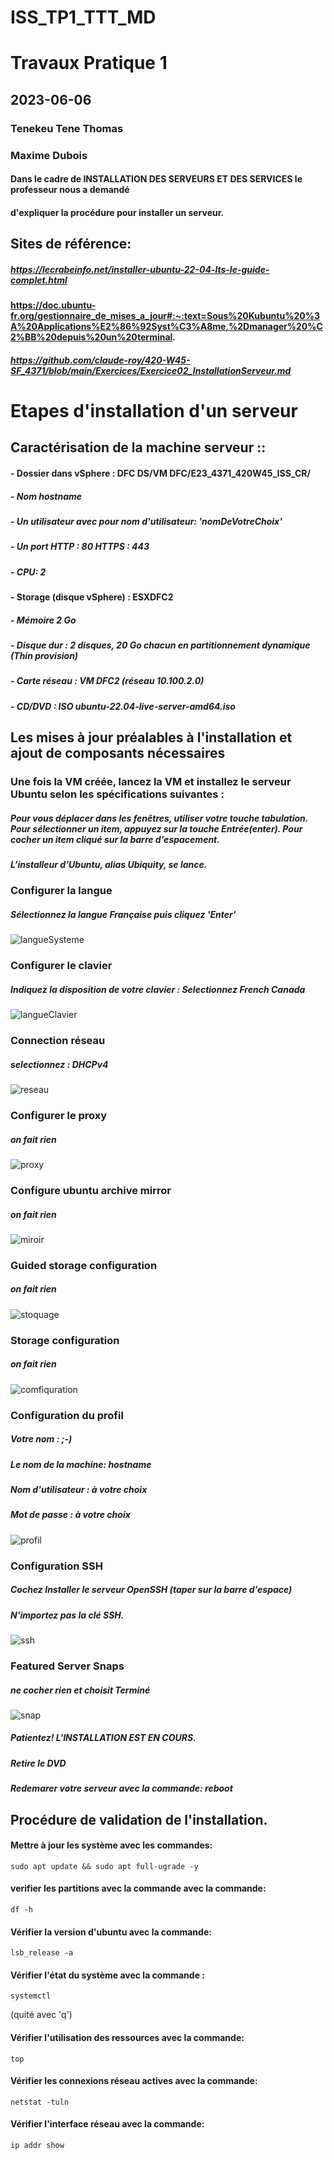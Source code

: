 # ISS_TP1_TTT_MD
# Travaux Pratique 1
 
## 2023-06-06
### Tenekeu Tene Thomas
###  Maxime Dubois

#### Dans le cadre de **INSTALLATION DES SERVEURS ET DES SERVICES** le professeur nous a demandé 
#### d'expliquer la procédure pour installer un serveur.

## Sites de référence:
##### https://lecrabeinfo.net/installer-ubuntu-22-04-lts-le-guide-complet.html
#### https://doc.ubuntu-fr.org/gestionnaire_de_mises_a_jour#:~:text=Sous%20Kubuntu%20%3A%20Applications%E2%86%92Syst%C3%A8me,%2Dmanager%20%C2%BB%20depuis%20un%20terminal.
##### https://github.com/claude-roy/420-W45-SF_4371/blob/main/Exercices/Exercice02_InstallationServeur.md

# Etapes d'installation d'un serveur

## Caractérisation de la machine serveur ::

#### - Dossier dans vSphere : DFC DS/VM DFC/E23_4371_420W45_ISS_CR/
##### - Nom hostname
##### - Un utilisateur avec pour nom d'utilisateur: 'nomDeVotreChoix'
##### - Un port HTTP : 80 HTTPS : 443
##### - CPU: 2
#### - Storage (disque vSphere) : ESXDFC2
##### - Mémoire 2 Go
##### - Disque dur : 2 disques, 20 Go chacun en **partitionnement dynamique (Thin provision)**
##### - Carte réseau : VM DFC2 (réseau 10.100.2.0)
##### - CD/DVD : ISO ubuntu-22.04-live-server-amd64.iso

## Les mises à jour préalables à l'installation et ajout de composants nécessaires

### Une fois la VM créée, lancez la VM et installez le serveur Ubuntu selon les spécifications suivantes :

##### Pour vous déplacer dans les fenêtres, utiliser votre touche tabulation. Pour sélectionner un item, appuyez sur la touche Entrée(enter). Pour cocher un item cliqué sur la barre d'espacement.

##### L’installeur d’Ubuntu, alias Ubiquity, se lance. 

### Configurer la langue
##### Sélectionnez la langue Française puis cliquez 'Enter'
![langueSysteme](https://github.com/Tenekeu0/ISS_TP1_TTT_MD/assets/86843996/22d462da-7d7b-4d86-b635-5b587b45d4e9)

### Configurer le clavier
##### Indiquez la disposition de votre clavier : Selectionnez French Canada 
![langueClavier](https://github.com/Tenekeu0/ISS_TP1_TTT_MD/assets/86843996/46845cec-4086-4fba-ad24-5d2b9538c3dd)

### Connection réseau
##### selectionnez : DHCPv4
![reseau](https://github.com/Tenekeu0/ISS_TP1_TTT_MD/assets/86843996/360d08d8-26ad-4807-aed4-35dd762174b0)

### Configurer le proxy
##### on fait rien
![proxy](https://github.com/Tenekeu0/ISS_TP1_TTT_MD/assets/86843996/4dff2853-ca82-48f9-9628-7588a5ffe395)

### Configure ubuntu archive mirror
##### on fait rien
![miroir](https://github.com/Tenekeu0/ISS_TP1_TTT_MD/assets/86843996/4e5ecf7c-9238-411a-bd67-ebfa4ad2ae81)

### Guided storage configuration
##### on fait rien
![stoquage](https://github.com/Tenekeu0/ISS_TP1_TTT_MD/assets/86843996/c2dc63c4-86ca-4be1-861a-dd13f09d1cda)

### Storage configuration
##### on fait rien
![comfiquration](https://github.com/Tenekeu0/ISS_TP1_TTT_MD/assets/86843996/7a56147d-b612-4717-8235-033de552d6cd)


### Configuration du profil

##### Votre nom : ;-)
##### Le nom de la machine: hostname
##### Nom d'utilisateur : à votre choix
##### Mot de passe : à votre choix
![profil](https://github.com/Tenekeu0/ISS_TP1_TTT_MD/assets/86843996/5c730b9f-dd70-4f84-950c-0aff04920b4f)

### Configuration SSH 
##### Cochez Installer le serveur OpenSSH (taper sur la barre d'espace) 
#####  N'importez pas la clé SSH.
![ssh](https://github.com/Tenekeu0/ISS_TP1_TTT_MD/assets/86843996/f4cc67f8-8135-4963-8254-229ff599d274)


### Featured Server Snaps
##### ne cocher rien et choisit Terminé
![snap](https://github.com/Tenekeu0/ISS_TP1_TTT_MD/assets/86843996/f5632f8e-e0d5-4119-b5ff-f5f66d3453e8)

##### Patientez! L'INSTALLATION EST EN COURS.
##### Retire le DVD
##### Redemarer votre serveur avec la commande: **reboot**

## Procédure de validation de l'installation.

#### Mettre à jour les système avec les commandes:
```
sudo apt update && sudo apt full-ugrade -y
```

#### verifier les partitions avec la commande avec la commande: 
```
df -h
```
#### Vérifier la version d'ubuntu avec la commande: 
```
lsb_release -a
```
#### Vérifier l'état du système avec la commande : 
```
systemctl 
```
(quité avec 'q')
#### Vérifier l'utilisation des ressources avec la commande: 
```
top
```
#### Vérifier les connexions réseau actives avec la commande: 
```
netstat -tuln
```
#### Vérifier l'interface réseau avec la commande: 
```
ip addr show
```
